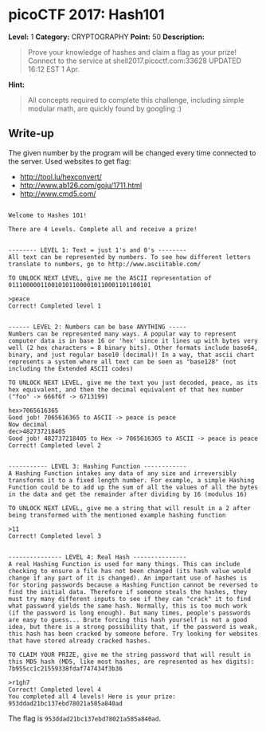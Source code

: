 # picoCTF 2017: Hash101

**Level:** 1 **Category:** CRYPTOGRAPHY **Point:** 50 **Description:**

>Prove your knowledge of hashes and claim a flag as your prize! Connect to the service at shell2017.picoctf.com:33628
UPDATED 16:12 EST 1 Apr.

**Hint:**

>All concepts required to complete this challenge, including simple modular math, are quickly found by googling :)

## Write-up
The given number by the program will be changed every time connected to the server.
Used websites to get flag:

- http://tool.lu/hexconvert/
- http://www.ab126.com/goju/1711.html
- http://www.cmd5.com/

``` 
                                                                                                                           
Welcome to Hashes 101!                                                                                                     
                                                                                                                           
There are 4 Levels. Complete all and receive a prize!                                                                      
                                                                                                                           
                                                                                                                           
-------- LEVEL 1: Text = just 1's and 0's --------                                                                         
All text can be represented by numbers. To see how different letters translate to numbers, go to http://www.asciitable.com/
                                                                                                                           
TO UNLOCK NEXT LEVEL, give me the ASCII representation of 0111000001100101011000010110001101100101                         

>peace
Correct! Completed level 1

```

```

------ LEVEL 2: Numbers can be base ANYTHING -----
Numbers can be represented many ways. A popular way to represent computer data is in base 16 or 'hex' since it lines up with bytes very well (2 hex characters = 8 binary bits). Other formats include base64, binary, and just regular base10 (decimal)! In a way, that ascii chart represents a system where all text can be seen as "base128" (not including the Extended ASCII codes)

TO UNLOCK NEXT LEVEL, give me the text you just decoded, peace, as its hex equivalent, and then the decimal equivalent of that hex number ("foo" -> 666f6f -> 6713199)

hex>7065616365
Good job! 7065616365 to ASCII -> peace is peace
Now decimal
dec>482737218405
Good job! 482737218405 to Hex -> 7065616365 to ASCII -> peace is peace
Correct! Completed level 2

```

```

----------- LEVEL 3: Hashing Function ------------
A Hashing Function intakes any data of any size and irreversibly transforms it to a fixed length number. For example, a simple Hashing Function could be to add up the sum of all the values of all the bytes in the data and get the remainder after dividing by 16 (modulus 16)

TO UNLOCK NEXT LEVEL, give me a string that will result in a 2 after being transformed with the mentioned example hashing function

>11
Correct! Completed level 3

```

```

--------------- LEVEL 4: Real Hash ---------------
A real Hashing Function is used for many things. This can include checking to ensure a file has not been changed (its hash value would change if any part of it is changed). An important use of hashes is for storing passwords because a Hashing Function cannot be reversed to find the initial data. Therefore if someone steals the hashes, they must try many different inputs to see if they can "crack" it to find what password yields the same hash. Normally, this is too much work (if the password is long enough). But many times, people's passwords are easy to guess... Brute forcing this hash yourself is not a good idea, but there is a strong possibility that, if the password is weak, this hash has been cracked by someone before. Try looking for websites that have stored already cracked hashes.

TO CLAIM YOUR PRIZE, give me the string password that will result in this MD5 hash (MD5, like most hashes, are represented as hex digits):
7b955cc1c21559338fdaf747434f3b36

>r1gh7
Correct! Completed level 4
You completed all 4 levels! Here is your prize: 953ddad21bc137ebd78021a585a840ad

```

The flag is `953ddad21bc137ebd78021a585a840ad`.
